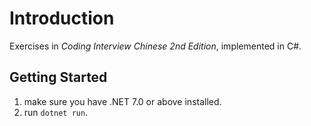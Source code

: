 # Introduction

Exercises in *Coding Interview Chinese 2nd Edition*, implemented in C#.

## Getting Started

1. make sure you have .NET 7.0 or above installed.
2. run `dotnet run`.
